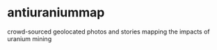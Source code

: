 # antiuraniummap

crowd-sourced geolocated photos and stories mapping the impacts of uranium mining
